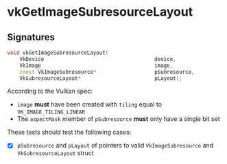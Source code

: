 # vkGetImageSubresourceLayout

## Signatures
```c++
void vkGetImageSubresourceLayout(
    VkDevice                                    device,
    VkImage                                     image,
    const VkImageSubresource*                   pSubresource,
    VkSubresourceLayout*                        pLayout);
```

According to the Vulkan spec:
- `image` **must** have been created with `tiling` equal to `VK_IMAGE_TILING_LINEAR`
- The `aspectMask` member of `pSubresource` **must** only have a single bit set

These tests should test the following cases:
- [x] `pSubresource` and `pLayout` of pointers to valid `VkImageSubresource`
  and `VkSubresourceLayout` struct
